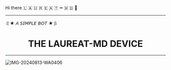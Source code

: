 Hi there  🇱  🇦  🇺  🇷  🇪  🇦  🇹 ➖ 🇲  🇩 🤟

***
ミ★ 𝘈 𝘚𝘐𝘔𝘗𝘓𝘌 𝘉𝘖𝘛 ★彡

<h1 align="center"> THE LAUREAT-MD DEVICE </h1>
<p align="center">  
  
***
  
![IMG-20240813-WA0406](https://github.com/user-attachments/assets/32af4af6-2fe8-42bd-be2e-f06cbc755f66)


